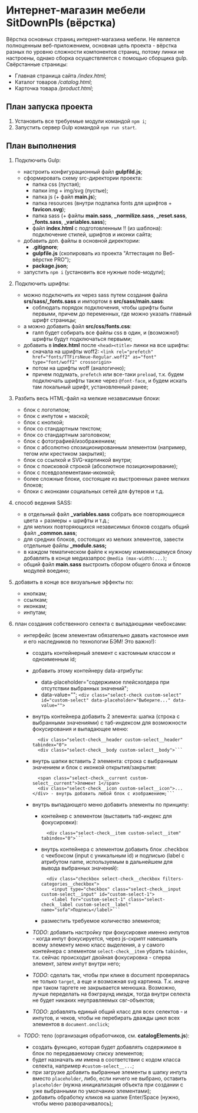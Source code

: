 # Интернет-магазин мебели SitDownPls (вёрстка)

Вёрстка основных страниц интернет-магазина мебели. Не является полноценным веб-приложением, основная цель проекта - вёрстка разных по уровню сложности компонентов страниц, потому линки не настроены, однако сборка осуществляется с помощью сборщика gulp. Свёрстанные страницы:

* Главная страница сайта */index.html*;
* Каталог товаров */catalog.html*;
* Карточка товара */product.html*;

## План запуска проекта

1. Установить все требуемые модули командой `npm i`;
2. Запустить сервер Gulp командой `npm run start`.

## План выполнения

1. Подключить Gulp:
    * настроить конфигурационный файл **gulpfild.js**;
    * сформировать схему src-директории проекта:
        - папка css (пустая);
        - папки img + img/svg (пустые);
        - папка js (+ файл **main.js**);
        - папка resources (внутри подпапка fonts для шрифтов + **favicon.svg**);
        - папка sass (+ файлы **main.sass**, **_normilize.sass**, **_reset.sass**, **_fonts.sass**, **_variables.sass**);
        - файл **index.html** с подготовленным !! (из шаблона): подключение стилей, шрифтов и иконки сайта;
    * добавить доп. файлы в основной директории:
        - **.gitignore**;
        - **gulpfile.js** (скопировать из проекта "Аттестация по Веб-вёрстке PRO");
        - **package.json**;
    * запустить `npm i` (установить все нужные node-модули);

2. Подключить шрифты:
    * можно подключить их через sass путем создания файла **srs/sass/_fonts.sass** и импортом в **src/sass/main.sass**:
        - соблюдать порядок подключения, чтобы шрифты были первыми, причем до переменных, где можно указать главный шрифт страницы;
    * а можно добавить файл **src/css/fonts.css**:
        - галп будет собирать все файлы css в один, и (возможно!) шрифты будут подключаться первыми;
    * добавить в **index.html** после `<head><title>` линки на все шрифты:
        - сначала на шрифты woff2:
        `<link rel="prefetch" href="fonts/TTFirsNeue-Regular.woff2" as="font" type="font/woff2" crossorigin>`
        - потом на шрифты woff (аналогично);
        - причем подумать, `prefetch` или все-таки `preload`, т.к. будем подключать шрифты также через `@font-face`, и будем искать там локальный шрифт, установленный ранее;

3. Разбить весь HTML-файл на мелкие независимые блоки:
    * блок с логотипом;
    * блок с инпутом + маской;
    * блок с кнопкой;
    * блок со стандартным текстом;
    * блок со стандартным заголовком;
    * блок с фотографией/изображением;
    * блок с абсолютно спозиционированным элементом (например, тегом или крестиком закрытия);
    * блок со ссылкой и SVG-картинкой внутри;
    * блок с поисковой строкой (абсолютное позиционирование);
    * блок с псевдоэлементами-иконкой;
    * более сложные блоки, состоящие из выстроенных ранее мелких блоков;
    * блоки с иконками социальных сетей для футеров и т.д.

4. способ ведения SASS:
    * в отдельный файл **_variables.sass** собрать все повторяющиеся цвета + размеры + шрифты и т.д.;
    * для мелких повторяющихся независимых блоков создать общий файл **_common.sass**;
    * для средних блоков, состоящих из мелких элементов, завести отдельные файлы **_module.sass;**
    * в каждом тематическом файле к нужному изменяющемуся блоку добавлять в конце медиазапрос `@media (max-width:...)`;
    * общий файл **main.sass** выстроить сбором общего блока и блоков модулей воедино;

5. добавить в конце все визуальные эффекты по:
    * кнопкам;
    * ссылкам;
    * иконкам;
    * инпутам;

6. план создания собственного селекта с выпадающими чекбоксами:
    * интерфейс (всем элементам обязательно давать кастомное имя и его наследников по технологии БЭМ! Это важно!):
        - создать контейнерный элемент с кастомным классом и одноименным id;
        - добавить этому контейнеру data-атрибуты:
            - data-placeholder="содержимое плейсхолдера при отсутствии выбранных значений";
            - data-value="";
              `<div class="select-check custom-select" id="custom-select" data-placeholder="Выберите..." data-value="">`
        - внутрь контейнера добавить 2 элемента: шапка (строка с выбранными значениями) с таб-индексом для возможности фокусирования и выпадающее меню:
          ```<div class="select-check custom-select" id="custom-select" data-placeholder="Выберите..." data-value="">
            <div class="select-check__header custom-select__header" tabindex="0">
            <div class="select-check__body custom-select__body">```
        - внутрь шапки вставить 2 элемента: строка с выбранным значением и блок с иконкой открытия/закрытия:
          ```<div class="select-check__header custom-select__header" tabindex="0">
            <span class="select-check__current custom-select__current">Элемент 1</span>
            <div class="select-check__icon custom-select__icon">...</div> - внутрь добавить любой блок с изображением;```
        - внутрь выпадающего меню добавить элементы по принципу:
            - контейнер с элементом (выставить таб-индекс для фокусировки):
              ```<div class="select-check__body custom-select__body">
                <div class="select-check__item custom-select__item" tabindex="0">```
            - внутрь контейнера с элементом добавить блок .checkbox с чекбоксом (input с уникальным id) и подписью (label с атрибутом name, используемым в дальнейшем для вывода выбранных значений):
              ```<div class="select-check__item custom-select__item" tabindex="0">
                <div class="checkbox select-check__checkbox filters-categories__checkbox">
                  <input type="checkbox" class="select-check__input custom-select__input" id="custom-select-1">
                  <label for="custom-select-1" class="select-check__label custom-select__label" name="sofa">Подпись</label>```
            - разместить требуемое количество элементов;

        - *TODO*: добавить настройку при фокусировке именно инпутов - когда инпут фокусируется, через js-скрипт навешивать всему элементу меню класс выделения, а у самого контейнера с элементом `select-check__item` убрать `tabindex`, т.к. сейчас происходит двойная фокусировка - сперва элемент, затем инпут внутри него;
        - *TODO*: сделать так, чтобы при клике в document проверялась не только `target`, а еще и возможная svg картинка. Т.к. иначе при таком таргете не закрывается менюшка. Возможно, лучше переделать на бэкграунд имэдж, тогда внутри селекта не будет никаких неуправляемых свг-объектов;
        - *TODO*: добавлять единый общий класс для всех селектов - и инпутов, и чеков, чтобы не перебирать дважды цикл всех элементов в `document.onclick`;

    * *TODO*: тело (организация обработчиков, см. **catalogElements.js**):
        - создать функцию, которая будет добавлять содержимое в блок по передаваемому списку элементов;
        - будет назначать им имена в соответствии с кодом класса селекта, например `#custom-select__...`;
        - при загрузке добавить выбранные элементы в шапку инпута вместо `placeholder`, либо, если ничего не выбрано, оставить `placeholder` (нужна инициализация объекта при создании с уже выбранными по умолчанию элементами);
        - добавить обработку кликов на шапке Enter/Space (нужно, чтобы меню разворачивалось);
